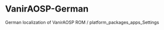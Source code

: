 VanirAOSP-German
================

German localization of VanirAOSP ROM / platform_packages_apps_Settings
